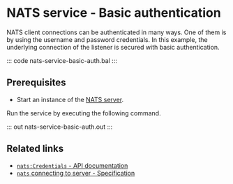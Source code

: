 # NATS service - Basic authentication

NATS client connections can be authenticated in many ways. One of them is by using the username and password credentials. In this example, the underlying connection of the listener is secured with basic authentication.

::: code nats-service-basic-auth.bal :::

## Prerequisites
- Start an instance of the [NATS server](https://docs.nats.io/nats-concepts/what-is-nats/walkthrough_setup).

Run the service by executing the following command.

::: out nats-service-basic-auth.out :::

## Related links
- [`nats:Credentials` - API documentation](https://lib.ballerina.io/ballerinax/nats/latest/records/Credentials)
- [`nats` connecting to server - Specification](https://github.com/ballerina-platform/module-ballerinax-nats/blob/master/docs/spec/spec.md#2-connection)
